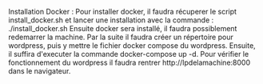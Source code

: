 Installation Docker : 
Pour installer docker, il faudra récuperer le script install_docker.sh et lancer une installation avec la commande : 
./install_docker.sh 
Ensuite docker sera installé, il faudra possiblement redemarrer la machine. 
Par la suite il faudra créer un répertoire pour wordpress, puis y mettre le fichier docker compose du wordpress.
Ensuite, il suffira d'executer la commande docker-compose up -d. 
Pour vérifier le fonctionnement du wordpress il faudra rentrer http://Ipdelamachine:8000 dans le navigateur.
